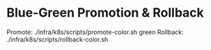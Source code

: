 # Blue-Green Promotion & Rollback
Promote:
  ./infra/k8s/scripts/promote-color.sh green
Rollback:
  ./infra/k8s/scripts/rollback-color.sh
